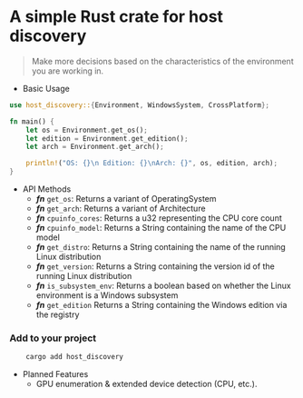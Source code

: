 # A simple Rust crate for host discovery

> Make more decisions based on the characteristics of the environment you are working in.

- Basic Usage

```rust
use host_discovery::{Environment, WindowsSystem, CrossPlatform};

fn main() {
    let os = Environment.get_os();
    let edition = Environment.get_edition();
    let arch = Environment.get_arch();

    println!("OS: {}\n Edition: {}\nArch: {}", os, edition, arch);
}
```

- API Methods
  - ***fn*** `get_os`: Returns a variant of OperatingSystem
  - ***fn*** `get_arch`: Returns a variant of Architecture
  - ***fn*** `cpuinfo_cores`: Returns a u32 representing the CPU core count
  - ***fn*** `cpuinfo_model`: Returns a String containing the name of the CPU model
  - ***fn*** `get_distro`: Returns a String containing the name of the running Linux distribution
  - ***fn*** `get_version`: Returns a String containing the version id of the running Linux distribution
  - ***fn*** `is_subsystem_env`: Returns a boolean based on whether the Linux environment is a Windows subsystem
  - ***fn*** `get_edition` Returns a String containing the Windows edition via the registry

### Add to your project
```sh 
    cargo add host_discovery
```

- Planned Features
  - GPU enumeration & extended device detection (CPU, etc.).

